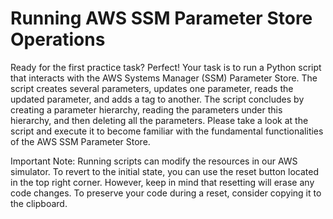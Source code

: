 # Running AWS SSM Parameter Store Operations

Ready for the first practice task? Perfect! Your task is to run a Python script that interacts with the AWS Systems Manager (SSM) Parameter Store. The script creates several parameters, updates one parameter, reads the updated parameter, and adds a tag to another. The script concludes by creating a parameter hierarchy, reading the parameters under this hierarchy, and then deleting all the parameters. Please take a look at the script and execute it to become familiar with the fundamental functionalities of the AWS SSM Parameter Store.

Important Note: Running scripts can modify the resources in our AWS simulator. To revert to the initial state, you can use the reset button located in the top right corner. However, keep in mind that resetting will erase any code changes. To preserve your code during a reset, consider copying it to the clipboard.